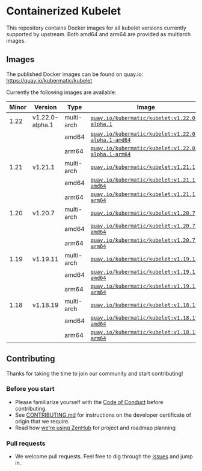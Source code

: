 # Containerized Kubelet

This repository contains Docker images for all kubelet versions currently supported by upstream.
Both amd64 and arm64 are provided as multiarch images.

## Images

The published Docker images can be found on quay.io: https://quay.io/kubermatic/kubelet

Currently the following images are available:

<!-- versions_start -->
| Minor | Version | Type | Image |
| ----- | ------- | ---- | ----- |
| 1.22 | v1.22.0-alpha.1 | multi-arch | [`quay.io/kubermatic/kubelet:v1.22.0-alpha.1`](https://quay.io/kubermatic/kubelet:v1.22.0-alpha.1) |
| | | amd64 | [`quay.io/kubermatic/kubelet:v1.22.0-alpha.1-amd64`](https://quay.io/kubermatic/kubelet:v1.22.0-alpha.1-amd64) |
| | | arm64 | [`quay.io/kubermatic/kubelet:v1.22.0-alpha.1-arm64`](https://quay.io/kubermatic/kubelet:v1.22.0-alpha.1-arm64) |
| 1.21 | v1.21.1 | multi-arch | [`quay.io/kubermatic/kubelet:v1.21.1`](https://quay.io/kubermatic/kubelet:v1.21.1) |
| | | amd64 | [`quay.io/kubermatic/kubelet:v1.21.1-amd64`](https://quay.io/kubermatic/kubelet:v1.21.1-amd64) |
| | | arm64 | [`quay.io/kubermatic/kubelet:v1.21.1-arm64`](https://quay.io/kubermatic/kubelet:v1.21.1-arm64) |
| 1.20 | v1.20.7 | multi-arch | [`quay.io/kubermatic/kubelet:v1.20.7`](https://quay.io/kubermatic/kubelet:v1.20.7) |
| | | amd64 | [`quay.io/kubermatic/kubelet:v1.20.7-amd64`](https://quay.io/kubermatic/kubelet:v1.20.7-amd64) |
| | | arm64 | [`quay.io/kubermatic/kubelet:v1.20.7-arm64`](https://quay.io/kubermatic/kubelet:v1.20.7-arm64) |
| 1.19 | v1.19.11 | multi-arch | [`quay.io/kubermatic/kubelet:v1.19.11`](https://quay.io/kubermatic/kubelet:v1.19.11) |
| | | amd64 | [`quay.io/kubermatic/kubelet:v1.19.11-amd64`](https://quay.io/kubermatic/kubelet:v1.19.11-amd64) |
| | | arm64 | [`quay.io/kubermatic/kubelet:v1.19.11-arm64`](https://quay.io/kubermatic/kubelet:v1.19.11-arm64) |
| 1.18 | v1.18.19 | multi-arch | [`quay.io/kubermatic/kubelet:v1.18.19`](https://quay.io/kubermatic/kubelet:v1.18.19) |
| | | amd64 | [`quay.io/kubermatic/kubelet:v1.18.19-amd64`](https://quay.io/kubermatic/kubelet:v1.18.19-amd64) |
| | | arm64 | [`quay.io/kubermatic/kubelet:v1.18.19-arm64`](https://quay.io/kubermatic/kubelet:v1.18.19-arm64) |


<!-- versions_end -->

## Contributing

Thanks for taking the time to join our community and start contributing!

### Before you start

* Please familiarize yourself with the [Code of Conduct][3] before contributing.
* See [CONTRIBUTING.md][2] for instructions on the developer certificate of origin that we require.
* Read how [we're using ZenHub][13] for project and roadmap planning

### Pull requests

* We welcome pull requests. Feel free to dig through the [issues][1] and jump in.

[1]: https://github.com/kubermatic/kubelet/issues
[2]: https://github.com/kubermatic/kubelet/blob/master/CONTRIBUTING.md
[3]: https://github.com/kubermatic/kubelet/blob/master/CODE_OF_CONDUCT.md

[11]: https://groups.google.com/forum/#!forum/kubermatic-dev
[12]: https://kubermatic.slack.com/messages/kubelet
[13]: https://github.com/kubermatic/kubelet/blob/master/Zenhub.md
[15]: http://slack.kubermatic.io/
